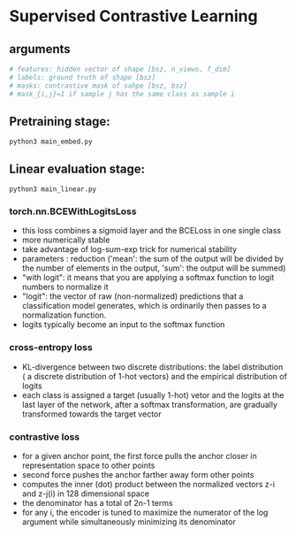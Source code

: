 # Supervised Contrastive Learning
## arguments
```python
# features: hidden vector of shape [bsz, n_views, f_dim]
# labels: ground truth of shape [bsz]
# masks: contrastive mask of sahpe [bsz, bsz]
# mask_{i,j}=1 if sample j has the same class as sample i
```

## Pretraining stage:
```
python3 main_embed.py 
```
## Linear evaluation stage: 
```
python3 main_linear.py 
```

### torch.nn.BCEWithLogitsLoss
- this loss  combines a sigmoid layer and the BCELoss in one single class 
- more numerically stable 
- take advantage  of log-sum-exp trick for numerical stability
- parameters : reduction ('mean': the sum of the  output will be  divided by the  number of elements in the output, 'sum': the  output will be  summed)
- "with  logit": it means that you are applying a softmax function to logit  numbers to normalize it 
- "logit": the vector  of raw (non-normalized) predictions that a classification model generates, which is ordinarily then passes to a  normalization function.
-  logits typically become an input  to the softmax function

### cross-entropy loss
- KL-divergence  between two  discrete distributions: the  label distribution ( a discrete distribution of 1-hot vectors) and the  empirical distribution of logits
- each class is assigned a target (usually 1-hot) vetor and the  logits at the last layer of the  network, after  a softmax transformation, are  gradually transformed towards the  target vector 

###  contrastive loss
 -  for a given anchor point, the  first  force  pulls the anchor closer  in representation space to other points 
- second force  pushes the anchor  farther away form other points  
- computes  the  inner (dot) product between the  normalized vectors z-i and z-j(i) in 128 dimensional space 
-  the denominator has a  total  of  2n-1 terms 
- for any i, the encoder is tuned to maximize  the  numerator of the log argument  while simultaneously minimizing  its denominator 
